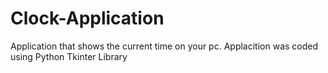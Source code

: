 # Clock-Application
Application that shows the current time on your pc. Applacition was coded using Python Tkinter Library
